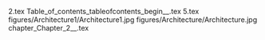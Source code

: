2.tex
Table_of_contents_tableofcontents_begin__.tex
5.tex
figures/Architecture1/Architecture1.jpg
figures/Architecture/Architecture.jpg
chapter_Chapter_2__.tex